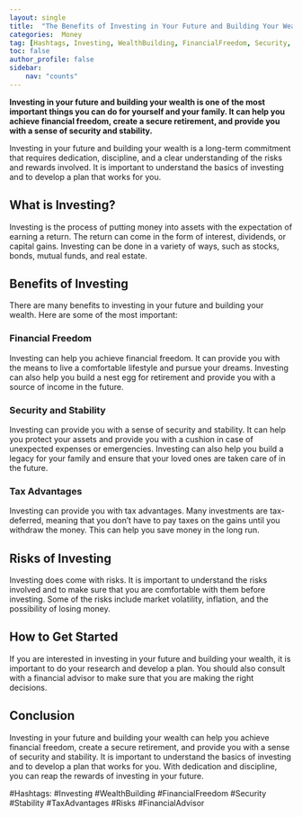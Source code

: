 ```yaml
---
layout: single
title:  "The Benefits of Investing in Your Future and Building Your Wealth"
categories:  Money
tag: [Hashtags, Investing, WealthBuilding, FinancialFreedom, Security, Stability, TaxAdvantages, Risks, FinancialAdvisor, ]
toc: false
author_profile: false
sidebar:
    nav: "counts"
---
```

    
**Investing in your future and building your wealth is one of the most important things you can do for yourself and your family. It can help you achieve financial freedom, create a secure retirement, and provide you with a sense of security and stability.**

Investing in your future and building your wealth is a long-term commitment that requires dedication, discipline, and a clear understanding of the risks and rewards involved. It is important to understand the basics of investing and to develop a plan that works for you.

## What is Investing?

Investing is the process of putting money into assets with the expectation of earning a return. The return can come in the form of interest, dividends, or capital gains. Investing can be done in a variety of ways, such as stocks, bonds, mutual funds, and real estate.

## Benefits of Investing

There are many benefits to investing in your future and building your wealth. Here are some of the most important:

### Financial Freedom

Investing can help you achieve financial freedom. It can provide you with the means to live a comfortable lifestyle and pursue your dreams. Investing can also help you build a nest egg for retirement and provide you with a source of income in the future.

### Security and Stability

Investing can provide you with a sense of security and stability. It can help you protect your assets and provide you with a cushion in case of unexpected expenses or emergencies. Investing can also help you build a legacy for your family and ensure that your loved ones are taken care of in the future.

### Tax Advantages

Investing can provide you with tax advantages. Many investments are tax-deferred, meaning that you don’t have to pay taxes on the gains until you withdraw the money. This can help you save money in the long run.

## Risks of Investing

Investing does come with risks. It is important to understand the risks involved and to make sure that you are comfortable with them before investing. Some of the risks include market volatility, inflation, and the possibility of losing money.

## How to Get Started

If you are interested in investing in your future and building your wealth, it is important to do your research and develop a plan. You should also consult with a financial advisor to make sure that you are making the right decisions.

## Conclusion

Investing in your future and building your wealth can help you achieve financial freedom, create a secure retirement, and provide you with a sense of security and stability. It is important to understand the basics of investing and to develop a plan that works for you. With dedication and discipline, you can reap the rewards of investing in your future.

#Hashtags: 
#Investing #WealthBuilding #FinancialFreedom #Security #Stability #TaxAdvantages #Risks #FinancialAdvisor